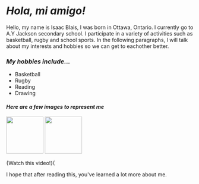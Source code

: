 # _**Hola, mi amigo!**_
Hello, my name is Isaac Blais, I was born in Ottawa, Ontario. 
I currently go to A.Y Jackson secondary school. 
I participate in a variety of activities such as basketball, rugby and school sports. 
In the following paragraphs, I will talk about my interests and hobbies so we can get to eachother better.

### _My hobbies include..._
- Basketball
- Rugby
- Reading
- Drawing

#### _Here are a few images to represent me_

<img src="https://images.nike.com/is/image/DotCom/PDP_HERO_ZOOM/BB0446_801_A/elite-competition-8-panel-size-7-mens-basketball.jpg" Alt width=100 height=100>

<img src="http://kanatabasketball.ca/news_images/org_1217/Image/onl_on_white2222.jpg" Alt width=100 height=100>

{Watch this video!}(

I hope that after reading this, you've learned a lot more about me. 
